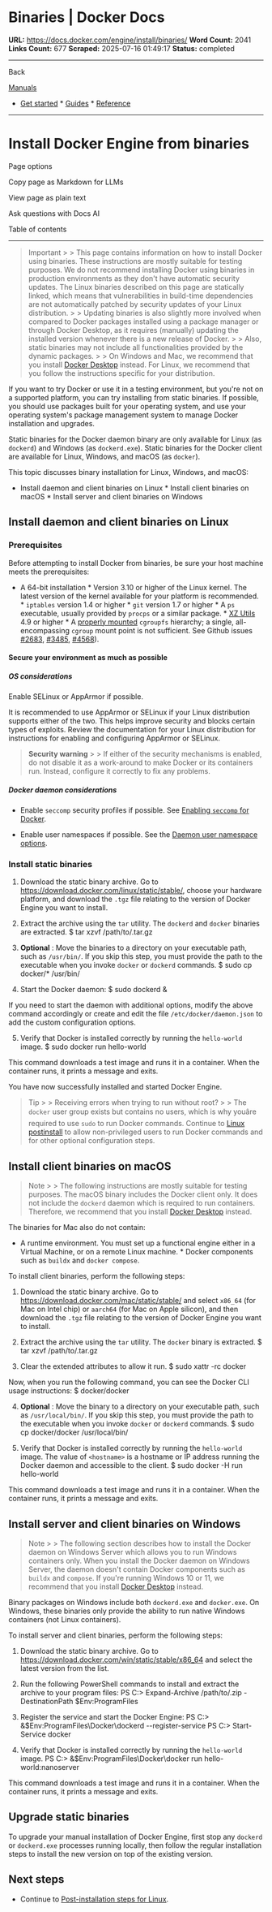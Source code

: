 # Binaries | Docker Docs

**URL:** https://docs.docker.com/engine/install/binaries/
**Word Count:** 2041
**Links Count:** 677
**Scraped:** 2025-07-16 01:49:17
**Status:** completed

---

Back

[Manuals](https://docs.docker.com/manuals/)

  * [Get started](https://docs.docker.com/get-started/)   * [Guides](https://docs.docker.com/guides/)   * [Reference](https://docs.docker.com/reference/)

* * *

# Install Docker Engine from binaries

Page options

Copy page as Markdown for LLMs

View page as plain text

Ask questions with Docs AI

Table of contents

* * *

> Important >  > This page contains information on how to install Docker using binaries. These instructions are mostly suitable for testing purposes. We do not recommend installing Docker using binaries in production environments as they don't have automatic security updates. The Linux binaries described on this page are statically linked, which means that vulnerabilities in build-time dependencies are not automatically patched by security updates of your Linux distribution. >  > Updating binaries is also slightly more involved when compared to Docker packages installed using a package manager or through Docker Desktop, as it requires \(manually\) updating the installed version whenever there is a new release of Docker. >  > Also, static binaries may not include all functionalities provided by the dynamic packages. >  > On Windows and Mac, we recommend that you install [Docker Desktop](https://docs.docker.com/desktop/) instead. For Linux, we recommend that you follow the instructions specific for your distribution.

If you want to try Docker or use it in a testing environment, but you're not on a supported platform, you can try installing from static binaries. If possible, you should use packages built for your operating system, and use your operating system's package management system to manage Docker installation and upgrades.

Static binaries for the Docker daemon binary are only available for Linux \(as `dockerd`\) and Windows \(as `dockerd.exe`\). Static binaries for the Docker client are available for Linux, Windows, and macOS \(as `docker`\).

This topic discusses binary installation for Linux, Windows, and macOS:

  * Install daemon and client binaries on Linux   * Install client binaries on macOS   * Install server and client binaries on Windows

## Install daemon and client binaries on Linux

### Prerequisites

Before attempting to install Docker from binaries, be sure your host machine meets the prerequisites:

  * A 64-bit installation   * Version 3.10 or higher of the Linux kernel. The latest version of the kernel available for your platform is recommended.   * `iptables` version 1.4 or higher   * `git` version 1.7 or higher   * A `ps` executable, usually provided by `procps` or a similar package.   * [XZ Utils](https://tukaani.org/xz/) 4.9 or higher   * A [properly mounted](https://github.com/tianon/cgroupfs-mount/blob/master/cgroupfs-mount) `cgroupfs` hierarchy; a single, all-encompassing `cgroup` mount point is not sufficient. See Github issues [\#2683](https://github.com/moby/moby/issues/2683), [\#3485](https://github.com/moby/moby/issues/3485), [\#4568](https://github.com/moby/moby/issues/4568)\).

#### Secure your environment as much as possible

##### OS considerations

Enable SELinux or AppArmor if possible.

It is recommended to use AppArmor or SELinux if your Linux distribution supports either of the two. This helps improve security and blocks certain types of exploits. Review the documentation for your Linux distribution for instructions for enabling and configuring AppArmor or SELinux.

> **Security warning** >  > If either of the security mechanisms is enabled, do not disable it as a work-around to make Docker or its containers run. Instead, configure it correctly to fix any problems.

##### Docker daemon considerations

  * Enable `seccomp` security profiles if possible. See [Enabling `seccomp` for Docker](https://docs.docker.com/engine/security/seccomp/).

  * Enable user namespaces if possible. See the [Daemon user namespace options](https://docs.docker.com/reference/cli/dockerd/#daemon-user-namespace-options).

### Install static binaries

  1. Download the static binary archive. Go to <https://download.docker.com/linux/static/stable/>, choose your hardware platform, and download the `.tgz` file relating to the version of Docker Engine you want to install.

  2. Extract the archive using the `tar` utility. The `dockerd` and `docker` binaries are extracted.                    $ tar xzvf /path/to/<FILE>.tar.gz          

  3. **Optional** : Move the binaries to a directory on your executable path, such as `/usr/bin/`. If you skip this step, you must provide the path to the executable when you invoke `docker` or `dockerd` commands.                    $ sudo cp docker/* /usr/bin/          

  4. Start the Docker daemon:                    $ sudo dockerd &          

If you need to start the daemon with additional options, modify the above command accordingly or create and edit the file `/etc/docker/daemon.json` to add the custom configuration options.

  5. Verify that Docker is installed correctly by running the `hello-world` image.                    $ sudo docker run hello-world          

This command downloads a test image and runs it in a container. When the container runs, it prints a message and exits.

You have now successfully installed and started Docker Engine.

> Tip >  > Receiving errors when trying to run without root? >  > The `docker` user group exists but contains no users, which is why youâre required to use `sudo` to run Docker commands. Continue to [Linux postinstall](https://docs.docker.com/engine/install/linux-postinstall) to allow non-privileged users to run Docker commands and for other optional configuration steps.

## Install client binaries on macOS

> Note >  > The following instructions are mostly suitable for testing purposes. The macOS binary includes the Docker client only. It does not include the `dockerd` daemon which is required to run containers. Therefore, we recommend that you install [Docker Desktop](https://docs.docker.com/desktop/) instead.

The binaries for Mac also do not contain:

  * A runtime environment. You must set up a functional engine either in a Virtual Machine, or on a remote Linux machine.   * Docker components such as `buildx` and `docker compose`.

To install client binaries, perform the following steps:

  1. Download the static binary archive. Go to <https://download.docker.com/mac/static/stable/> and select `x86_64` \(for Mac on Intel chip\) or `aarch64` \(for Mac on Apple silicon\), and then download the `.tgz` file relating to the version of Docker Engine you want to install.

  2. Extract the archive using the `tar` utility. The `docker` binary is extracted.                    $ tar xzvf /path/to/<FILE>.tar.gz          

  3. Clear the extended attributes to allow it run.                    $ sudo xattr -rc docker          

Now, when you run the following command, you can see the Docker CLI usage instructions:                    $ docker/docker          

  4. **Optional** : Move the binary to a directory on your executable path, such as `/usr/local/bin/`. If you skip this step, you must provide the path to the executable when you invoke `docker` or `dockerd` commands.                    $ sudo cp docker/docker /usr/local/bin/          

  5. Verify that Docker is installed correctly by running the `hello-world` image. The value of `<hostname>` is a hostname or IP address running the Docker daemon and accessible to the client.                    $ sudo docker -H <hostname> run hello-world          

This command downloads a test image and runs it in a container. When the container runs, it prints a message and exits.

## Install server and client binaries on Windows

> Note >  > The following section describes how to install the Docker daemon on Windows Server which allows you to run Windows containers only. When you install the Docker daemon on Windows Server, the daemon doesn't contain Docker components such as `buildx` and `compose`. If you're running Windows 10 or 11, we recommend that you install [Docker Desktop](https://docs.docker.com/desktop/) instead.

Binary packages on Windows include both `dockerd.exe` and `docker.exe`. On Windows, these binaries only provide the ability to run native Windows containers \(not Linux containers\).

To install server and client binaries, perform the following steps:

  1. Download the static binary archive. Go to <https://download.docker.com/win/static/stable/x86_64> and select the latest version from the list.

  2. Run the following PowerShell commands to install and extract the archive to your program files:                    PS C:\> Expand-Archive /path/to/<FILE>.zip -DestinationPath $Env:ProgramFiles

  3. Register the service and start the Docker Engine:                    PS C:\> &$Env:ProgramFiles\Docker\dockerd --register-service          PS C:\> Start-Service docker

  4. Verify that Docker is installed correctly by running the `hello-world` image.                    PS C:\> &$Env:ProgramFiles\Docker\docker run hello-world:nanoserver

This command downloads a test image and runs it in a container. When the container runs, it prints a message and exits.

## Upgrade static binaries

To upgrade your manual installation of Docker Engine, first stop any `dockerd` or `dockerd.exe` processes running locally, then follow the regular installation steps to install the new version on top of the existing version.

## Next steps

  * Continue to [Post-installation steps for Linux](https://docs.docker.com/engine/install/linux-postinstall/).